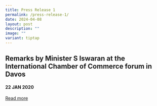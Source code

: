 ```yaml
---
title: Press Release 1
permalink: /press-release-1/
date: 2024-04-08
layout: post
description: ""
image: ""
variant: tiptap
---
```

<h2><strong>Remarks by Minister S Iswaran at the International Chamber of Commerce forum in Davos</strong></h2>
<h4>22 JAN 2020</h4>
<p><a href="https://www.mci.gov.sg/media-centre/speeches/remarks-by-minister-s-iswaran-at-the-international-chamber-of-commerce/" rel="noopener noreferrer nofollow" target="_blank">Read more</a>
</p>